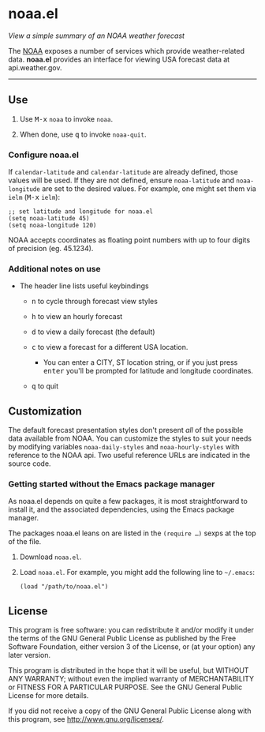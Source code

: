 # noaa.el

*View a simple summary of an NOAA weather forecast*

The [NOAA](http://www.noaa.gov) exposes a number of services which
provide weather-related data. **noaa.el** provides an interface for
viewing USA forecast data at api.weather.gov.

---

## Use

1. Use <kbd>M-x</kbd> `noaa` to invoke `noaa`.

2. When done, use <kbd>q</kbd> to invoke `noaa-quit`.

### Configure noaa.el

If `calendar-latitude` and `calendar-latitude` are already defined, those values will be used. If they are not defined, ensure `noaa-latitude` and `noaa-longitude` are set to the desired values. For example, one might set them via `ielm` (<kbd>M-x</kbd> `ielm`):

    ;; set latitude and longitude for noaa.el
	(setq noaa-latitude 45)
	(setq noaa-longitude 120)

NOAA accepts coordinates as floating point numbers with up to four
digits of precision (eg. 45.1234).


### Additional notes on use

- The header line lists useful keybindings

  - <kbd>n</kbd> to cycle through forecast view styles

  - <kbd>h</kbd> to view an hourly forecast

  - <kbd>d</kbd> to view a daily forecast (the default)

  - <kbd>c</kbd> to view a forecast for a different USA location.

    - You can enter a CITY, ST location string, or if you just press
      <kbd>enter</kbd> you'll be prompted for latitude and longitude
      coordinates.

  - <kbd>q</kbd> to quit



## Customization

The default forecast presentation styles don't present *all* of the
possible data available from NOAA. You can customize the styles to
suit your needs by modifying variables `noaa-daily-styles` and
`noaa-hourly-styles` with reference to the NOAA api. Two useful
reference URLs are indicated in the source code.


### Getting started without the Emacs package manager

As noaa.el depends on quite a few packages, it is most straightforward to install it, and the associated dependencies, using the Emacs package manager.

The packages noaa.el leans on are listed in the `(require …)` sexps at the top of the file.

1. Download `noaa.el`.
2. Load `noaa.el`. For example, you might add the following line to `~/.emacs`:

    `(load "/path/to/noaa.el")`


## License

This program is free software: you can redistribute it and/or modify it under the terms of the GNU General Public License as published by the Free Software Foundation, either version 3 of the License, or (at your option) any later version.

This program is distributed in the hope that it will be useful, but WITHOUT ANY WARRANTY; without even the implied warranty of MERCHANTABILITY or FITNESS FOR A PARTICULAR PURPOSE. See the GNU General Public License for more details.

If you did not receive a copy of the GNU General Public License along with this program, see http://www.gnu.org/licenses/.

